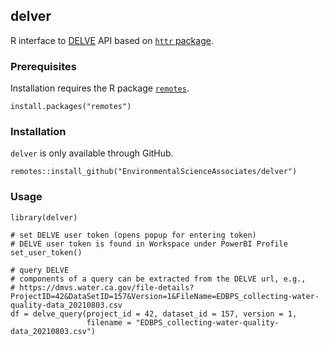 ## delver

R interface to [DELVE](https://dmvs.water.ca.gov/) API based on [`httr` package](https://httr.r-lib.org/).

### Prerequisites

Installation requires the R package [`remotes`](https://remotes.r-lib.org).

```
install.packages("remotes")
```

### Installation

`delver` is only available through GitHub.

```
remotes::install_github("EnvironmentalScienceAssociates/delver")
```

### Usage

```
library(delver)

# set DELVE user token (opens popup for entering token)
# DELVE user token is found in Workspace under PowerBI Profile
set_user_token()

# query DELVE
# components of a query can be extracted from the DELVE url, e.g., 
# https://dmvs.water.ca.gov/file-details?ProjectID=42&DataSetID=157&Version=1&FileName=EDBPS_collecting-water-quality-data_20210803.csv
df = delve_query(project_id = 42, dataset_id = 157, version = 1,
                 filename = "EDBPS_collecting-water-quality-data_20210803.csv")
```
